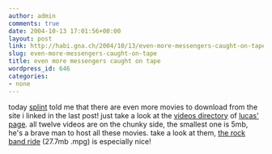 ```yaml
---
author: admin
comments: true
date: 2004-10-13 17:01:56+00:00
layout: post
link: http://habi.gna.ch/2004/10/13/even-more-messengers-caught-on-tape/
slug: even-more-messengers-caught-on-tape
title: even more messengers caught on tape
wordpress_id: 646
categories:
- none
---
```


today [splint](http://splint.ch) told me that there are even more movies to download from the site i linked in the last post!
just take a look at the [videos directory](http://www.digave.com/videos/) of [lucas' page](http://www.digave.com/couch/main.htm).
all twelve videos are on the chunky side, the smallest one is 5mb, he's a brave man to host all these movies.
take a look at them, [the rock band ride](http://www.digave.com/videos/hs.mpg) (27.7mb .mpg) is especially nice!
